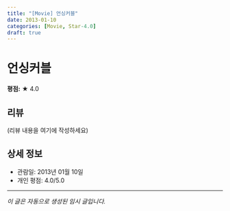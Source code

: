 ```yaml
---
title: "[Movie] 언싱커블"
date: 2013-01-10
categories: [Movie, Star-4.0]
draft: true
---
```


# 언싱커블

**평점:** ★ 4.0

## 리뷰

(리뷰 내용을 여기에 작성하세요)

## 상세 정보

- 관람일: 2013년 01월 10일
- 개인 평점: 4.0/5.0

---

*이 글은 자동으로 생성된 임시 글입니다.*
